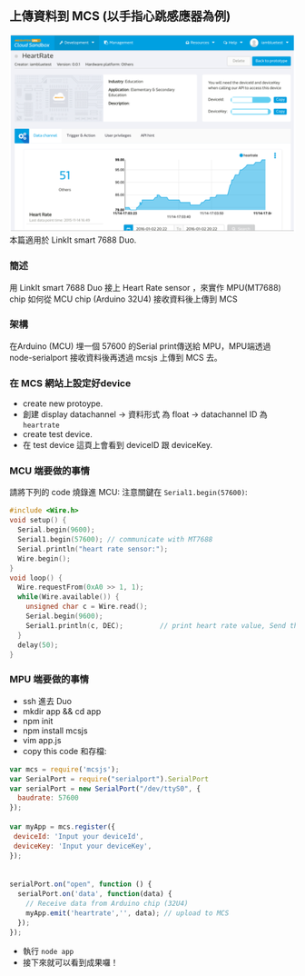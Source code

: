 ## 上傳資料到 MCS (以手指心跳感應器為例)


![](heartrate.png)
本篇適用於 LinkIt smart 7688 Duo.


### 簡述

用 LinkIt smart 7688 Duo 接上 Heart Rate sensor ，來實作 MPU(MT7688) chip 如何從 MCU chip (Arduino 32U4) 接收資料後上傳到 MCS  

### 架構
在Arduino (MCU) 埋一個 57600 的Serial print傳送給 MPU，MPU端透過 node-serialport 接收資料後再透過 mcsjs 上傳到 MCS 去。


### 在 MCS 網站上設定好device

* create new protoype.
* 創建 display datachannel -> 資料形式 為 float -> datachannel ID 為 `heartrate`
* create test device.
* 在 test device 這頁上會看到 deviceID 跟 deviceKey.

### MCU 端要做的事情

請將下列的 code 燒錄進 MCU: 注意關鍵在 `Serial1.begin(57600)`:

```c
#include <Wire.h>
void setup() {
  Serial.begin(9600);
  Serial1.begin(57600); // communicate with MT7688
  Serial.println("heart rate sensor:");
  Wire.begin();
}
void loop() {
  Wire.requestFrom(0xA0 >> 1, 1);   
  while(Wire.available()) {          
    unsigned char c = Wire.read();   
    Serial.begin(9600);
    Serial1.println(c, DEC);         // print heart rate value, Send this data to MT7688
  }
  delay(50);
}

```

### MPU 端要做的事情

* ssh 進去 Duo
* mkdir app && cd app
* npm init
* npm install mcsjs
* vim app.js
* copy this code 和存檔: 

```js
var mcs = require('mcsjs');
var SerialPort = require("serialport").SerialPort
var serialPort = new SerialPort("/dev/ttyS0", {
  baudrate: 57600
});

var myApp = mcs.register({
 deviceId: 'Input your deviceId',
 deviceKey: 'Input your deviceKey',
});


serialPort.on("open", function () {
  serialPort.on('data', function(data) {
    // Receive data from Arduino chip (32U4)
    myApp.emit('heartrate','', data); // upload to MCS
  });
});

```

* 執行 `node app`
* 接下來就可以看到成果囉！

